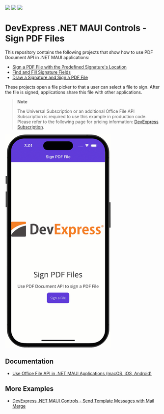 <!-- default badges list -->
![](https://img.shields.io/endpoint?url=https://codecentral.devexpress.com/api/v1/VersionRange/648090273/23.2.3%2B)
[![](https://img.shields.io/badge/Open_in_DevExpress_Support_Center-FF7200?style=flat-square&logo=DevExpress&logoColor=white)](https://supportcenter.devexpress.com/ticket/details/T1169358)
[![](https://img.shields.io/badge/📖_How_to_use_DevExpress_Examples-e9f6fc?style=flat-square)](https://docs.devexpress.com/GeneralInformation/403183)
<!-- default badges end -->
# DevExpress .NET MAUI Controls - Sign PDF Files

This repository contains the following projects that show how to use PDF Document API in .NET MAUI applications:

* [Sign a PDF File with the Predefined Signature's Location](./CS/1-Get_Started/README.md)
* [Find and Fill Signature Fields](./CS/2-Detect_Signature_Field/README.md)
* [Draw a Signature and Sign a PDF File](./CS/3-Draw_a_Custom_Signature/README.md)

These projects open a file picker to that a user can select a file to sign. After the file is signed, applications share this file with other applications.

> **Note**
>
> The Universal Subscription or an additional Office File API Subscription is required to use this example in production code. Please refer to the following page for pricing information: [DevExpress Subscription](https://www.devexpress.com/Subscriptions/).

![maui application with office file api](./media/image.gif)

## Documentation

* [Use Office File API in .NET MAUI Applications (macOS, iOS, Android)](https://docs.devexpress.com/OfficeFileAPI/404423/use-pdf-document-api-in-net-maui-applications?v=23.1)

## More Examples

* [DevExpress .NET MAUI Controls - Send Template Messages with Mail Merge](https://github.com/DevExpress-Examples/maui-mail-merge)
